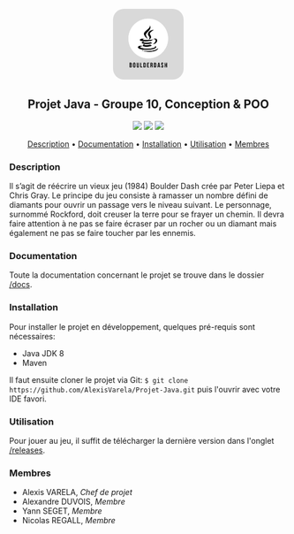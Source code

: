<p align="center"><img src="docs/logo.png" height="128" alt="Boulderdash" style="border-radius: 20px"></p>
<h2 align="center">Projet Java - Groupe 10, Conception & POO</h2>

<p align="center">
  <img src="https://forthebadge.com/images/badges/built-by-developers.svg">
  <img src="https://forthebadge.com/images/badges/designed-in-ms-paint.svg">
  <img src="https://forthebadge.com/images/badges/made-with-java.svg">
  <br>
</p>

<p align="center">
  <a href="#description">Description</a> •
  <a href="#documentation">Documentation</a> •
  <a href="#installation">Installation</a> •
  <a href="#utilisation">Utilisation</a> •
  <a href="#membres">Membres</a>
</p>

### Description
Il s’agit de réécrire un vieux jeu (1984) Boulder Dash crée par Peter Liepa et Chris Gray.
Le principe du jeu consiste à ramasser un nombre défini de diamants pour ouvrir un passage vers le niveau suivant. Le personnage, surnommé Rockford, doit creuser la terre pour se frayer un chemin. Il devra faire attention à ne pas se faire écraser par un rocher ou un diamant mais également ne pas se faire toucher par les ennemis.

### Documentation
Toute la documentation concernant le projet se trouve dans le dossier [/docs](/docs).

### Installation
Pour installer le projet en développement, quelques pré-requis sont nécessaires:
- Java JDK 8
- Maven

Il faut ensuite cloner le projet via Git: `$ git clone https://github.com/AlexisVarela/Projet-Java.git` puis l'ouvrir avec votre IDE favori.

### Utilisation
Pour jouer au jeu, il suffit de télécharger la dernière version dans l'onglet [/releases](/release).

### Membres
- Alexis VARELA, *Chef de projet*
- Alexandre DUVOIS, *Membre*
- Yann SEGET, *Membre*
- Nicolas REGALL, *Membre*